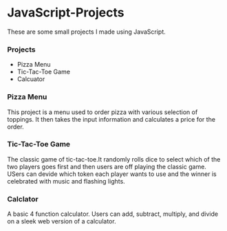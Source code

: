 # JavaScript-Projects

These are some small projects I made using JavaScript.

### Projects

* Pizza Menu
* Tic-Tac-Toe Game
* Calcuator

### Pizza Menu

This project is a menu used to order pizza with various selection of toppings. It then takes the input information and calculates a price for the order.

### Tic-Tac-Toe Game

The classic game of tic-tac-toe.It randomly rolls dice to select which of the two players goes first and then users are off playing the classic game. USers can devide which token each player wants to use and the winner is celebrated with music and flashing lights.

### Calclator

A basic 4 function calculator. Users can add, subtract, multiply, and divide on a sleek web version of a calculator.
